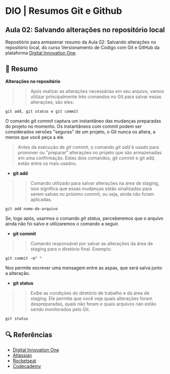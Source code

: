 # DIO | Resumos Git e Github

## Aula 02: Salvando alterações no repositório local

Repositório para armazenar resumo da Aula 02: Salvando alterações no repositório local, do curso Versionamento de Código com Git e GitHub da plataforma [Digital Innovation One](https://web.dio.me/home).

## 📄 Resumo
**Alterações no repositório**
>>Após realizar as alterações necessárias em seu arquivo, vamos utilizar principalmente três comandos no Git para salvar essas alterações, são eles:

```
git add, git status e git commit
```
O comando _git commit_ captura um instantâneo das mudanças preparadas do projeto no momento. Os instantâneos com commit podem ser considerados versões "seguras" de um projeto, o Git nunca os altera, a menos que você peça a ele. 
>Antes da execução de _git commit_, o comando _git add_ é usado para promover ou "preparar" alterações no projeto que são armazenadas em uma confirmação. 
>Estes dois comandos, git commit e git add, estão entre os mais usados.

- **git add** 
>>Comando utilizado para salvar alterações na área de staging, isso significa que essas mudanças estão sinalizadas para serem salvas no próximo commit, ou seja, ainda não foram aplicadas.
```
git add nome-do-arquivo
```
Se, logo após, usarmos o comando _git status_, perceberemos que o arquivo ainda não foi salvo e utilizaremos o comando a seguir.

- **git commit**
>>Comando responsável por salvar as alterações da área de staging para o diretório final. Exemplo:
```
git commit -m" "
```
Nos permite escrever uma mensagem entre as aspas, que será salva junto a alteração.

- **git status**
>>Exibe as condições do diretório de trabalho e da área de staging. Ele permite que você veja quais alterações foram despreparadas, quais não foram e quais arquivos não estão sendo monitorados pelo Git. 
```
git status
```



## 🔍 Referências 
- [Digital Innovation One](https://web.dio.me/home)
- [Atlassian](https://www.atlassian.com/br)
- [Rocketseat](https://blog.rocketseat.com.br/como-fazer-um-bom-readme/)
- [Codecademy](https://www.codecademy.com/resources/docs/markdown)